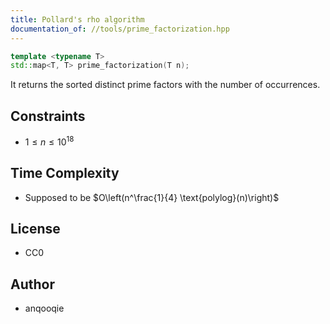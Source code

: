 ```yaml
---
title: Pollard's rho algorithm
documentation_of: //tools/prime_factorization.hpp
---
```


```cpp
template <typename T>
std::map<T, T> prime_factorization(T n);
```

It returns the sorted distinct prime factors with the number of occurrences.

## Constraints
- $1 \leq n \leq 10^{18}$

## Time Complexity
- Supposed to be $O\left(n^\frac{1}{4} \text{polylog}(n)\right)$

## License
- CC0

## Author
- anqooqie
